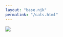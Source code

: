 ```yaml
---
layout: "base.njk"
permalink: "/cats.html"
---
```


<img src="/img/cats.jpg" class="has-border align-center">